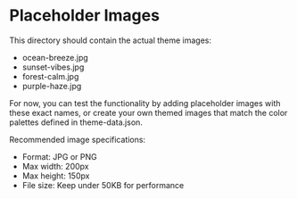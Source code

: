 # Placeholder Images

This directory should contain the actual theme images:

- ocean-breeze.jpg
- sunset-vibes.jpg  
- forest-calm.jpg
- purple-haze.jpg

For now, you can test the functionality by adding placeholder images with these exact names, or create your own themed images that match the color palettes defined in theme-data.json.

Recommended image specifications:
- Format: JPG or PNG
- Max width: 200px
- Max height: 150px
- File size: Keep under 50KB for performance
